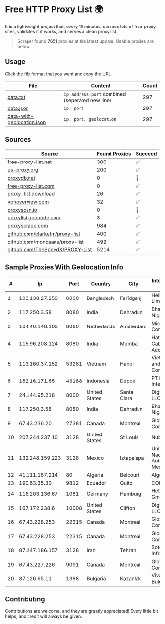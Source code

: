 
# Free HTTP Proxy List 🌍

It is a lightweight project that, every 10 minutes, scrapes lots of free-proxy sites, validates if it works, and serves a clean proxy list.


> Scraper found **7651** proxies at the latest update. Usable proxies are below.

## Usage

Click the file format that you want and copy the URL.


|File|Content|Count|
|----|-------|-----|
|[data.txt](https://raw.githubusercontent.com/themiralay/Proxy-List-World/master/data.txt)|`ip_address:port` combined (seperated new line)|297|
|[data.json](https://raw.githubusercontent.com/themiralay/Proxy-List-World/master/data.json)|`ip, port`|297|
|[data-with-geolocation.json](https://raw.githubusercontent.com/themiralay/Proxy-List-World/master/data-with-geolocation.json)|`ip, port, geolocation`|297|

## Sources

|Source|Found Proxies|Succeed|
|------|-------------|-------|
|[free-proxy-list.net](https://free-proxy-list.net)|300|✅|
|[us-proxy.org](https://www.us-proxy.org)|200|✅|
|[proxydb.net](http://proxydb.net)|0|🚫|
|[free-proxy-list.com](https://free-proxy-list.com/?page=&port=&type%5B%5D=http&type%5B%5D=https&up_time=0&search=Search)|0|✅|
|[proxy-list.download](https://www.proxy-list.download/HTTP)|26|✅|
|[vpnoverview.com](https://vpnoverview.com/privacy/anonymous-browsing/free-proxy-servers)|32|✅|
|[proxyscan.io](https://www.proxyscan.io)|0|🚫|
|[proxylist.geonode.com](https://proxylist.geonode.com/api/proxy-list?limit=300&page=1&sort_by=lastChecked&sort_type=desc&protocols=http,https)|3|✅|
|[proxyscrape.com](https://api.proxyscrape.com/v2/?request=displayproxies&protocol=http&timeout=10000&country=all&ssl=all&anonymity=all)|984|✅|
|[github.com/clarketm/proxy-list](https://raw.githubusercontent.com/clarketm/proxy-list/master/proxy-list-raw.txt)|400|✅|
|[github.com/monosans/proxy-list](https://raw.githubusercontent.com/monosans/proxy-list/main/proxies/http.txt)|492|✅|
|[github.com/TheSpeedX/PROXY-List](https://raw.githubusercontent.com/TheSpeedX/PROXY-List/master/http.txt)|5214|✅|


## Sample Proxies With Geolocation Info

|#|Ip|Port|Country|City|Internet Service Provider|
|-|--|----|-------|----|-------------------------|
|1|103.138.27.250|6000|Bangladesh|Farīdganj|HelloTech Limited|
|2|117.250.3.58|8080|India|Dehradun|Bharat Sanchar Nigam Ltd|
|3|104.40.148.100|8080|Netherlands|Amsterdam|Microsoft Corporation|
|4|115.96.208.124|8080|India|Mumbai|Hathway IP over Cable Internet Access|
|5|113.160.37.152|53281|Vietnam|Hanoi|VietNam Post and Telecom Corporation|
|6|182.16.171.65|43188|Indonesia|Depok|PT iForte Global Internet|
|7|24.144.95.218|8000|United States|Santa Clara|DigitalOcean, LLC|
|8|117.250.3.58|8080|India|Dehradun|Bharat Sanchar Nigam Ltd|
|9|67.43.236.20|27381|Canada|Montreal|GloboTech Communications|
|10|207.244.237.10|3128|United States|St Louis|Nubes, LLC|
|11|132.248.159.223|3128|Mexico|Iztapalapa|Universidad Nacional Autonoma de Mexico|
|12|41.111.187.214|80|Algeria|Belcourt|Algerie Telecom|
|13|190.63.35.30|9812|Ecuador|Quito|CONECEL|
|14|116.203.136.67|1081|Germany|Hamburg|Hetzner Online GmbH|
|15|167.172.238.6|10008|United States|Clifton|DigitalOcean, LLC|
|16|67.43.228.253|22315|Canada|Montreal|GloboTech Communications|
|17|67.43.228.253|22315|Canada|Montreal|GloboTech Communications|
|18|87.247.186.157|3128|Iran|Tehran|Sotoon Cloud Infrastracuture|
|19|67.43.227.226|9091|Canada|Montreal|GloboTech Communications|
|20|87.126.65.11|1388|Bulgaria|Kazanlak|Vivacom Bulgaria EAD|



## Contributing

Contributions are welcome, and they are greatly appreciated! Every
little bit helps, and credit will always be given.

